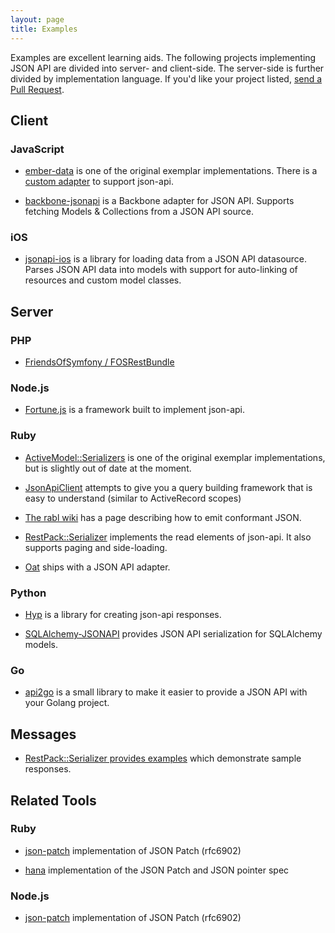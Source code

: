 ```yaml
---
layout: page
title: Examples
---
```


Examples are excellent learning aids. The following projects implementing JSON
API are divided into server- and client-side. The server-side is further
divided by implementation language. If you'd like your project listed, [send a
Pull Request](https://github.com/json-api/json-api).

## Client <a href="#client" id="client" class="headerlink"></a>

### JavaScript <a href="#client-javascript" id="client-javascript" class="headerlink"></a>

* [ember-data](https://github.com/emberjs/data) is one of the original exemplar
implementations. There is a [custom adapter](https://github.com/daliwali/ember-json-api) to support json-api.

* [backbone-jsonapi](https://github.com/guillaumervls/backbone-jsonapi) is a Backbone adapter for JSON API. Supports fetching Models & Collections from a JSON API source.

### iOS <a href="#client-ios" id="client-ios" class="headerlink"></a>

* [jsonapi-ios](https://github.com/joshdholtz/jsonapi-ios) is a library for loading data from a JSON API datasource. Parses JSON API data into models with support for auto-linking of resources and custom model classes.

## Server <a href="#server" id="server" class="headerlink"></a>

### PHP <a href="#server-php" id="server-php" class="headerlink"></a>

* [FriendsOfSymfony / FOSRestBundle](https://github.com/FriendsOfSymfony/FOSRestBundle/issues/452)

### Node.js <a href="#server-node-js" id="server-node-js" class="headerlink"></a>

* [Fortune.js](http://fortunejs.com) is a framework built to implement json-api.

### Ruby <a href="#server-ruby" id="server-ruby" class="headerlink"></a>

* [ActiveModel::Serializers](https://github.com/rails-api/active_model_serializers)
is one of the original exemplar implementations, but is slightly out of date at
the moment.

* [JsonApiClient](https://github.com/chingor13/json_api_client) attempts to give you a query building framework that is easy to understand (similar to ActiveRecord scopes)

* [The rabl wiki](https://github.com/nesquena/rabl/wiki/Conforming-to-jsonapi.org-format)
has a page describing how to emit conformant JSON.

* [RestPack::Serializer](https://github.com/RestPack/restpack_serializer) implements the read elements of json-api. It also supports paging and side-loading.

* [Oat](https://github.com/ismasan/oat#adapters) ships with a JSON API adapter.

### Python <a href="#server-python" id="server-python" class="headerlink"></a>

* [Hyp](https://github.com/kalasjocke/hyp) is a library for creating json-api responses.

* [SQLAlchemy-JSONAPI](https://github.com/coltonprovias/sqlalchemy-jsonapi) provides JSON API serialization for SQLAlchemy models.

### Go <a href="#server-go" id="server-go" class="headerlink"></a>

* [api2go](https://github.com/univedo/api2go) is a small library to make it easier to provide a JSON API with your Golang project.

## Messages <a href="#messages" id="messages" class="headerlink"></a>

* [RestPack::Serializer provides examples](http://restpack-serializer-sample.herokuapp.com/) which demonstrate sample responses.

## Related Tools <a href="#related-tools" id="related-tools" class="headerlink"></a>

### Ruby <a href="#related-tools-ruby" id="related-tools-ruby" class="headerlink"></a>

* [json-patch](https://github.com/guillec/json-patch) implementation of JSON Patch (rfc6902)

* [hana](https://github.com/tenderlove/hana) implementation of the JSON Patch and JSON pointer spec

### Node.js <a href="#relted-tools-node-js" id="relted-tools-node-js" class="headerlink"></a>

* [json-patch](https://www.npmjs.org/package/json-patch) implementation of JSON Patch (rfc6902)
